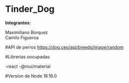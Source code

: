 # Tinder_Dog

<b>Integrantes</b>:

Maximiliano Borquez 
<br>
Camilo Figueroa

#API de perros
https://dog.ceo/api/breeds/image/random

#Librerias oocupadas

-react
-@mui/material

#Version de Node
18.16.0
